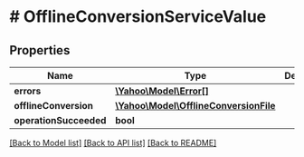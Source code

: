 # # OfflineConversionServiceValue

## Properties

Name | Type | Description | Notes
------------ | ------------- | ------------- | -------------
**errors** | [**\Yahoo\Model\Error[]**](Error.md) |  | [optional] 
**offlineConversion** | [**\Yahoo\Model\OfflineConversionFile**](OfflineConversionFile.md) |  | [optional] 
**operationSucceeded** | **bool** |  | [optional] 

[[Back to Model list]](../../README.md#documentation-for-models) [[Back to API list]](../../README.md#documentation-for-api-endpoints) [[Back to README]](../../README.md)


